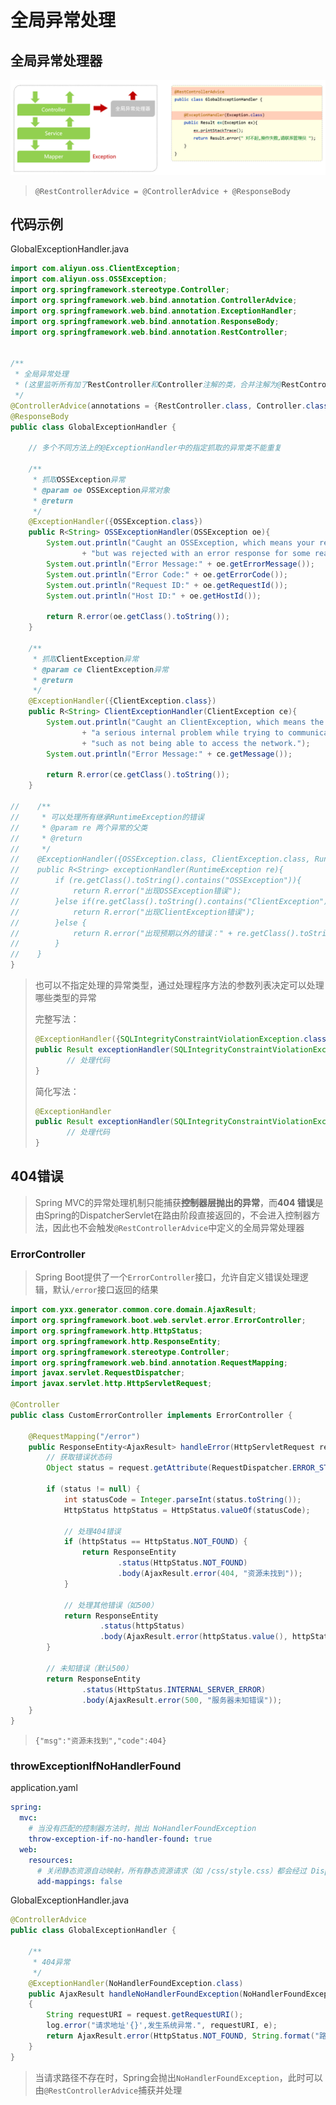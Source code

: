 # 全局异常处理

## 全局异常处理器

<img src="img/12.全局异常处理/image-20230918165719902.png" alt="image-20230918165719902" style="zoom:67%;" />

> `@RestControllerAdvice = @ControllerAdvice + @ResponseBody`

## 代码示例

GlobalExceptionHandler.java

```java
import com.aliyun.oss.ClientException;
import com.aliyun.oss.OSSException;
import org.springframework.stereotype.Controller;
import org.springframework.web.bind.annotation.ControllerAdvice;
import org.springframework.web.bind.annotation.ExceptionHandler;
import org.springframework.web.bind.annotation.ResponseBody;
import org.springframework.web.bind.annotation.RestController;


/**
 * 全局异常处理
 * (这里监听所有加了RestController和Controller注解的类，合并注解为@RestControllerAdvice)
 */
@ControllerAdvice(annotations = {RestController.class, Controller.class})
@ResponseBody
public class GlobalExceptionHandler {

    // 多个不同方法上的@ExceptionHandler中的指定抓取的异常类不能重复

    /**
     * 抓取OSSException异常
     * @param oe OSSException异常对象
     * @return
     */
    @ExceptionHandler({OSSException.class})
    public R<String> OSSExceptionHandler(OSSException oe){
        System.out.println("Caught an OSSException, which means your request made it to OSS, "
                + "but was rejected with an error response for some reason.");
        System.out.println("Error Message:" + oe.getErrorMessage());
        System.out.println("Error Code:" + oe.getErrorCode());
        System.out.println("Request ID:" + oe.getRequestId());
        System.out.println("Host ID:" + oe.getHostId());

        return R.error(oe.getClass().toString());
    }

    /**
     * 抓取ClientException异常
     * @param ce ClientException异常
     * @return
     */
    @ExceptionHandler({ClientException.class})
    public R<String> ClientExceptionHandler(ClientException ce){
        System.out.println("Caught an ClientException, which means the client encountered "
                + "a serious internal problem while trying to communicate with OSS, "
                + "such as not being able to access the network.");
        System.out.println("Error Message:" + ce.getMessage());

        return R.error(ce.getClass().toString());
    }

//    /**
//     * 可以处理所有继承RuntimeException的错误
//     * @param re 两个异常的父类
//     * @return
//     */
//    @ExceptionHandler({OSSException.class, ClientException.class, RuntimeException.class})
//    public R<String> exceptionHandler(RuntimeException re){
//        if (re.getClass().toString().contains("OSSException")){
//            return R.error("出现OSSException错误");
//        }else if(re.getClass().toString().contains("ClientException")){
//            return R.error("出现ClientException错误");
//        }else {
//            return R.error("出现预期以外的错误：" + re.getClass().toString());
//        }
//    }
}
```

> 也可以不指定处理的异常类型，通过处理程序方法的参数列表决定可以处理哪些类型的异常
>
> 完整写法：
>
> ```java
> @ExceptionHandler({SQLIntegrityConstraintViolationException.class})
> public Result exceptionHandler(SQLIntegrityConstraintViolationException ex){
>        // 处理代码
> }
> ```
>
> 简化写法：
>
> ```java
> @ExceptionHandler
> public Result exceptionHandler(SQLIntegrityConstraintViolationException ex){
>        // 处理代码
> }
> ```

## 404错误

> Spring MVC的异常处理机制只能捕获**控制器层抛出的异常**，而**404 错误**是由Spring的DispatcherServlet在路由阶段直接返回的，不会进入控制器方法，因此也不会触发`@RestControllerAdvice`中定义的全局异常处理器

### ErrorController

> Spring Boot提供了一个`ErrorController`接口，允许自定义错误处理逻辑，默认`/error`接口返回的结果

```java
import com.yxx.generator.common.core.domain.AjaxResult;
import org.springframework.boot.web.servlet.error.ErrorController;
import org.springframework.http.HttpStatus;
import org.springframework.http.ResponseEntity;
import org.springframework.stereotype.Controller;
import org.springframework.web.bind.annotation.RequestMapping;
import javax.servlet.RequestDispatcher;
import javax.servlet.http.HttpServletRequest;

@Controller
public class CustomErrorController implements ErrorController {

    @RequestMapping("/error")
    public ResponseEntity<AjaxResult> handleError(HttpServletRequest request) {
        // 获取错误状态码
        Object status = request.getAttribute(RequestDispatcher.ERROR_STATUS_CODE);
        
        if (status != null) {
            int statusCode = Integer.parseInt(status.toString());
            HttpStatus httpStatus = HttpStatus.valueOf(statusCode);

            // 处理404错误
            if (httpStatus == HttpStatus.NOT_FOUND) {
                return ResponseEntity
                        .status(HttpStatus.NOT_FOUND)
                        .body(AjaxResult.error(404, "资源未找到"));
            }

            // 处理其他错误（如500）
            return ResponseEntity
                    .status(httpStatus)
                    .body(AjaxResult.error(httpStatus.value(), httpStatus.getReasonPhrase()));
        }

        // 未知错误（默认500）
        return ResponseEntity
                .status(HttpStatus.INTERNAL_SERVER_ERROR)
                .body(AjaxResult.error(500, "服务器未知错误"));
    }
}
```

> ```
> {"msg":"资源未找到","code":404}
> ```

### throwExceptionIfNoHandlerFound

application.yaml

```yaml
spring:
  mvc:
    # 当没有匹配的控制器方法时，抛出 NoHandlerFoundException
    throw-exception-if-no-handler-found: true
  web:
    resources:
      # 关闭静态资源自动映射，所有静态资源请求（如 /css/style.css）都会经过 DispatcherServlet
      add-mappings: false
```

GlobalExceptionHandler.java

```java
@ControllerAdvice
public class GlobalExceptionHandler {
    
    /**
     * 404异常
     */
    @ExceptionHandler(NoHandlerFoundException.class)
    public AjaxResult handleNoHandlerFoundException(NoHandlerFoundException e, HttpServletRequest request)
    {
        String requestURI = request.getRequestURI();
        log.error("请求地址'{}',发生系统异常.", requestURI, e);
        return AjaxResult.error(HttpStatus.NOT_FOUND, String.format("路径'%s'不存在，错误：%s", requestURI, e.getMessage()));
    }
}
```

> 当请求路径不存在时，Spring会抛出`NoHandlerFoundException`，此时可以由`@RestControllerAdvice`捕获并处理